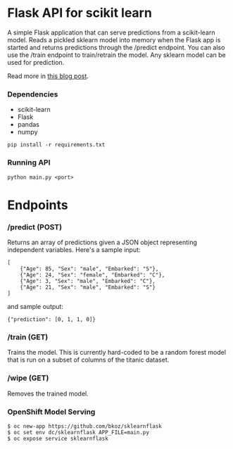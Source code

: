 # Flask API for scikit learn
A simple Flask application that can serve predictions from a scikit-learn model. Reads a pickled sklearn model into memory when the Flask app is started and returns predictions through the /predict endpoint. You can also use the /train endpoint to train/retrain the model. Any sklearn model can be used for prediction.

Read more in [this blog post](https://medium.com/@amirziai/a-flask-api-for-serving-scikit-learn-models-c8bcdaa41daa).

### Dependencies
- scikit-learn
- Flask
- pandas
- numpy

```
pip install -r requirements.txt
```

### Running API
```
python main.py <port>
```

# Endpoints
### /predict (POST)
Returns an array of predictions given a JSON object representing independent variables. Here's a sample input:
```
[
    {"Age": 85, "Sex": "male", "Embarked": "S"},
    {"Age": 24, "Sex": "female", "Embarked": "C"},
    {"Age": 3, "Sex": "male", "Embarked": "C"},
    {"Age": 21, "Sex": "male", "Embarked": "S"}
]
```

and sample output:
```
{"prediction": [0, 1, 1, 0]}
```


### /train (GET)
Trains the model. This is currently hard-coded to be a random forest model that is run on a subset of columns of the titanic dataset.

### /wipe (GET)
Removes the trained model.

### OpenShift Model Serving

```
$ oc new-app https://github.com/bkoz/sklearnflask
$ oc set env dc/sklearnflask APP_FILE=main.py
$ oc expose service sklearnflask
```

